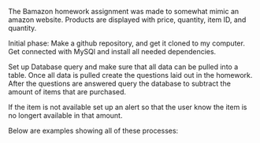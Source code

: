 The Bamazon homework assignment was made to somewhat mimic an amazon website. Products are displayed with price, quantity, item ID, and quantity.

Initial phase:
Make a github repository, and get it cloned to my computer. Get connected with MySQl and install all needed dependencies.

Set up Database query and make sure that all data can be pulled into a table. Once all data is pulled create the questions laid out in the homework. After the questions are answered query the database to subtract the amount of items that are purchased. 

If the item is not available set up an alert so that the user know the item is no longert available in that amount.

Below are examples showing all of these processes:

